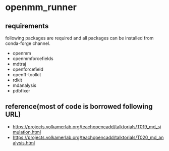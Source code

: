 # openmm_runner

## requirements

following packages are required and all packages can be installed from conda-forge channel.

- openmm
- openmmforcefields
- mdtraj
- openforcefield
- openff-toolkit
- rdkit
- mdanalysis
- pdbfixer


## reference(most of code is borrowed following URL)

- https://projects.volkamerlab.org/teachopencadd/talktorials/T019_md_simulation.html
- https://projects.volkamerlab.org/teachopencadd/talktorials/T020_md_analysis.html
